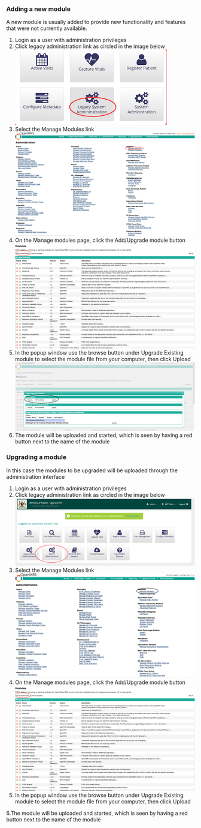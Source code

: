 ### Adding a new module

A new module is usually added to provide new functionality and features that were not currently available.  
1. Login as a user with administration privileges  
2. Click legacy administration link as circled in the image below  
![](/Legacy_system_admin.png)  
3. Select the Manage Modules link  
![](/images/legacy_admin_manage_modules.png)  
4. On the Manage modules page, click the Add/Upgrade module button  
![](/images/legacy_admin_add_module.png)  
5. In the popup window use the browse button under Upgrade Existing module to select the module file from your computer, then click Upload  
![](/images/upload_new_module.png)  
6. The module will be uploaded and started, which is seen by having a red button next to the name of the module

### Upgrading a module

In this case the modules to be upgraded will be uploaded through the administration interface  
1. Login as a user with administration privileges  
2. Click legacy administration link as circled in the image below  
![](/images/system_administration_link.png)  
3. Select the Manage Modules link  
![](/images/manage_modules_link.png)  
4. On the Manage modules page, click the Add/Upgrade module button  
![](/images/legacy_admin_add_module.png)  
5. In the popup window use the browse button under Upgrade Existing module to select the module file from your computer, then click Upload



6.The module will be uploaded and started, which is seen by having a red button next to the name of the module



